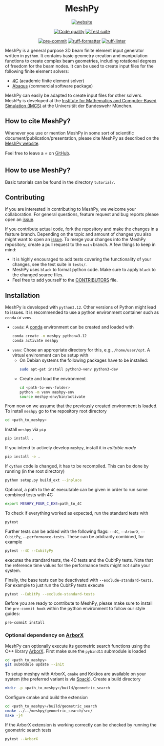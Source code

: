 <h1 align="center">
  MeshPy
</h1>

<div align="center">

[![website](https://img.shields.io/badge/MeshPy-website?label=website&color=blue)](https://imcs-compsim.github.io/meshpy/)

</div>

<div align="center">

[![Code quality](https://github.com/imcs-compsim/meshpy/actions/workflows/check_code.yml/badge.svg)](https://github.com/imcs-compsim/meshpy/actions/workflows/check_code.yml)
[![Test suite](https://github.com/imcs-compsim/meshpy/actions/workflows/testing.yml/badge.svg)](https://github.com/imcs-compsim/meshpy/actions/workflows/testing.yml)

</div>

<div align="center">

[![pre-commit](https://img.shields.io/badge/enabled-green?logo=pre-commit&label=pre-commit)](https://pre-commit.com/)
[![ruff-formatter](https://img.shields.io/badge/code-ruff-green?logo=ruff&label=code-formatter)](https://docs.astral.sh/ruff/formatter)
[![ruff-linter](https://img.shields.io/badge/code-ruff-green?logo=ruff&label=code-linter)](https://docs.astral.sh/ruff/linter)

</div>

MeshPy is a general purpose 3D beam finite element input generator written in `python`.
It contains basic geometry creation and manipulation functions to create complex beam geometries, including rotational degrees of freedom for the beam nodes.
It can be used to create input files for the following finite element solvers:
- [4C](https://www.4c-multiphysics.org/) (academic finite element solver)
- [Abaqus](https://en.wikipedia.org/wiki/Abaqus) (commercial software package)

MeshPy can easily be adapted to create input files for other solvers.
MeshPy is developed at the [Institute for Mathematics and Computer-Based Simulation (IMCS)](https://www.unibw.de/imcs-en) at the Universität der Bundeswehr München.

## How to cite MeshPy?

Whenever you use or mention MeshPy in some sort of scientific document/publication/presentation, please cite MeshPy as described on the [MeshPy website](https://imcs-compsim.github.io/meshpy).

Feel free to leave a :star: on [GitHub](https://github.com/imcs-compsim/meshpy).

## How to use MeshPy?

Basic tutorials can be found in the directory `tutorial/`.


## Contributing

If you are interested in contributing to MeshPy, we welcome your collaboration.
For general questions, feature request and bug reports please open an [issue](https://github.com/imcs-compsim/meshpy/issues).

If you contribute actual code, fork the repository and make the changes in a feature branch.
Depending on the topic and amount of changes you also might want to open an [issue](https://github.com/imcs-compsim/meshpy/issues).
To merge your changes into the MeshPy repository, create a pull request to the `main` branch.
A few things to keep in mind:
- It is highly encouraged to add tests covering the functionality of your changes, see the test suite in `tests/`.
- MeshPy uses `black` to format python code.
  Make sure to apply `black` to the changed source files.
- Feel free to add yourself to the [CONTRIBUTORS](CONTRIBUTORS) file.

## Installation

MeshPy is developed with `python3.12`.
Other versions of Python might lead to issues.
It is recommended to use a python environment container such as `conda` or `venv`.
- `conda`:
  A [conda](https://docs.conda.io/projects/conda/en/latest/user-guide/install/index.html) environment can be created and loaded with
  ```bash
  conda create -n meshpy python=3.12
  conda activate meshpy
  ```
- `venv`: Chose an appropriate directory for this, e.g., `/home/user/opt`.
  A virtual environment can be setup with
  - On Debian systems the following packages have to be installed:
    ```bash
    sudo apt-get install python3-venv python3-dev
    ```
  - Create and load the environment
    ```bash
    cd <path-to-env-folder>
    python -m venv meshpy-env
    source meshpy-env/bin/activate
    ```

From now on we assume that the previously created environment is loaded.
To install `meshpy` go to the repository root directory
```bash
cd <path_to_meshpy>
```

Install `meshpy` via `pip`
```bash
pip install .
```

If you intend to actively develop `meshpy`, install it in *editable mode*

```bash
pip install -e .
```

If `cython` code is changed, it has to be recompiled. This can be done by running (in the root directory)
```bash
python setup.py build_ext --inplace
```

Optional, a path to the `4C` executable can be given in order to run some combined
tests with 4C
```bash
export MESHPY_FOUR_C_EXE=path_to_4C
```

To check if everything worked as expected, run the standard tests with
```bash
pytest
```

Further tests can be added with the following flags: `--4C`, `--ArborX`, `--CubitPy`, `--performance-tests`.
These can be arbitrarily combined, for example
```bash
pytest --4C --CubityPy
```
executes the standard tests, the 4C tests and the CubitPy tests. Note that the reference time values for the performance tests might not suite your system.

Finally, the base tests can be deactivated with `--exclude-standard-tests`. For example to just run the CubitPy tests execute
```bash
pytest --CubitPy --exclude-standard-tests
```

Before you are ready to contribute to MeshPy, please make sure to install the `pre-commit hook` within the python environment to follow our style guides:
```bash
pre-commit install
```

### Optional dependency on [ArborX](https://github.com/arborx/ArborX)

MeshPy can optionally execute its geometric search functions using the C++ library [ArborX](https://github.com/arborx/ArborX).
First make sure the `pybind11` submodule is loaded
```bash
cd <path_to_meshpy>
git submodule update --init
```
To setup meshpy with ArborX, `cmake` and Kokkos are available on your system (the preferred variant is via [Spack](https://spack.io/)).
Create a build directory
```bash
mkdir -p <path_to_meshpy>/build/geometric_search
```
Configure cmake and build the extension
```bash
cd <path_to_meshpy>/build/geometric_search
cmake ../../meshpy/geometric_search/src/
make -j4
```

If the ArborX extension is working correctly can be checked by running the geometric search tests
```bash
pytest --ArborX
```
